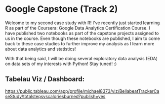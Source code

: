 # Google Capstone (Track 2)

Welcome to my second case study with R! I've recently just started learning R as part of the Coursera: Google Data Analytics Certification Course. 
I have published two notebooks as part of the capstone projects assigned to us in the course. Even though these notebooks are published, I aim to come 
back to these case studies to further improve my analysis as I learn more about data analytics and statistics! 

With that being said, I will be doing several exploratory data analysis (EDA) on data sets of my interests with Python! Stay tuned! :)

## Tabelau Viz / Dashboard: 
https://public.tableau.com/app/profile/michael8373/viz/BellabeatTrackerCaseStudy/totalstepsvscaloriesburned?publish=yes
